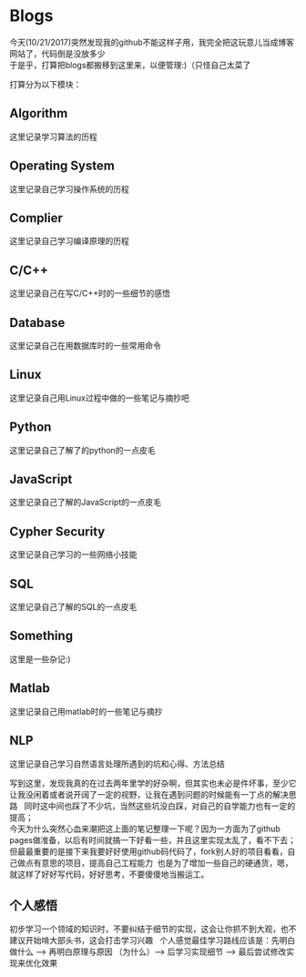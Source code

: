 # Blogs  
今天(10/21/2017)突然发现我的github不能这样子用，我完全把这玩意儿当成博客网站了，代码倒是没放多少  
于是乎，打算把blogs都搬移到这里来，以便管理:)（只怪自己太菜了   

打算分为以下模块：  

## Algorithm

这里记录学习算法的历程

## Operating System  

这里记录自己学习操作系统的历程  

## Complier  

这里记录自己学习编译原理的历程  

## C/C++  

这里记录自己在写C/C++时的一些细节的感悟  

## Database

这里记录自己在用数据库时的一些常用命令

## Linux  

这里记录自己用Linux过程中做的一些笔记与摘抄吧  

## Python 

这里记录自己了解了的python的一点皮毛  

## JavaScript

这里记录自己了解的JavaScript的一点皮毛  

## Cypher Security  

这里记录自己学习的一些网络小技能  

## SQL  

这里记录自己了解的SQL的一点皮毛  

## Something  

这里是一些杂记:)

## Matlab   

这里记录自己用matlab时的一些笔记与摘抄  

## NLP

这里记录自己学习自然语言处理所遇到的坑和心得、方法总结



写到这里，发现我真的在过去两年里学的好杂啊，但其实也未必是件坏事，至少它让我没闲着或者说开阔了一定的视野，让我在遇到问题的时候能有一丁点的解决思路  
同时这中间也踩了不少坑，当然这些坑没白踩，对自己的自学能力也有一定的提高；  
今天为什么突然心血来潮把这上面的笔记整理一下呢？因为一方面为了github pages做准备，以后有时间就搞一下好看一些，并且这里实现太乱了，看不下去；但最最重要的是接下来我要好好使用github码代码了，fork别人好的项目看看，自己做点有意思的项目，提高自己工程能力  也是为了增加一些自己的硬通货，嗯，就这样了好好写代码，好好思考，不要傻傻地当搬运工。   

## 个人感悟  

初步学习一个领域的知识时，不要纠结于细节的实现，这会让你抓不到大观，也不建议开始啃大部头书，这会打击学习兴趣  
个人感觉最佳学习路线应该是：先明白做什么 --> 再明白原理与原因 （为什么）--> 后学习实现细节 --> 最后尝试修改实现来优化效果










